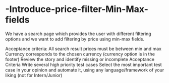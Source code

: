 # -Introduce-price-filter-Min-Max-fields
We have a search page which provides the user with different filtering options and we want to add filtering by price using min-max fields.

Acceptance criteria:
All search result prices must be between min and max
Currency corresponds to the chosen currency (currency option is in the footer)
Review the story and identify missing or incomplete Acceptance Criteria
Write several high priority test cases
Select the most important test case in your opinion and automate it, using any language/framework of your liking (not for Intern/Junior)
